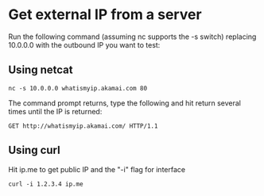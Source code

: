 # Get external IP from a server

Run the following command (assuming nc supports the -s switch) replacing 10.0.0.0 with the outbound IP you want to test:


## Using netcat
```
nc -s 10.0.0.0 whatismyip.akamai.com 80
```

The command prompt returns, type the following and hit return several times until the IP is returned:


```
GET http://whatismyip.akamai.com/ HTTP/1.1
```

## Using curl
Hit ip.me to get public IP and the "-i" flag for interface

```
curl -i 1.2.3.4 ip.me
```